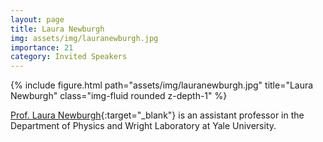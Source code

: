 ```yaml
---
layout: page
title: Laura Newburgh
img: assets/img/lauranewburgh.jpg
importance: 21
category: Invited Speakers
---
```


<div class="row">
    <div class="col-sm mt-3 mt-md-0">
        {% include figure.html path="assets/img/lauranewburgh.jpg" title="Laura Newburgh" class="img-fluid rounded z-depth-1" %}
    </div>
</div>

[Prof. Laura Newburgh](https://campuspress.yale.edu/newburgh/){:target="_blank"} is an assistant professor in the Department of Physics and Wright Laboratory at Yale University.